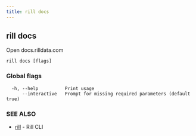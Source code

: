 ```yaml
---
title: rill docs
---
```

## rill docs

Open docs.rilldata.com

```
rill docs [flags]
```

### Global flags

```
  -h, --help          Print usage
      --interactive   Prompt for missing required parameters (default true)
```

### SEE ALSO

* [rill](../cli.md)	 - Rill CLI

